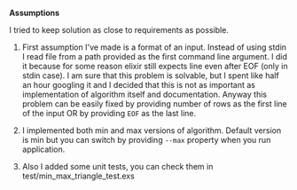 **Assumptions**

I tried to keep solution as close to requirements as possible.

1) First assumption I've made is a format of an input.
Instead of using stdin I read file from a path provided as the first command line argument.
I did it because for some reason elixir still expects line even after EOF (only in stdin case).
I am sure that this problem is solvable, but I spent like half an hour googling it and I decided
that this is not as important as implementation of algorithm itself and documentation. Anyway
this problem can be easily fixed by providing number of rows as the first line of the input OR 
by providing `EOF` as the last line.

2) I implemented both min and max versions of algorithm. Default version is min but you can switch
by providing `--max` property when you run application.

3) Also I added some unit tests, you can check them in test/min_max_triangle_test.exs